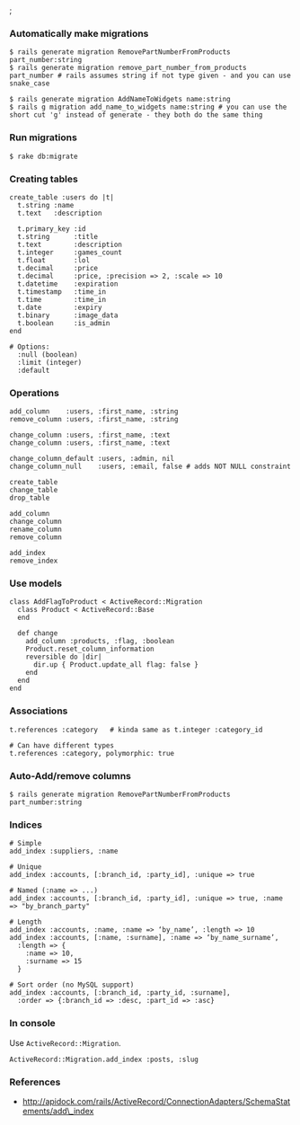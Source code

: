 ;

### Automatically make migrations

    $ rails generate migration RemovePartNumberFromProducts part_number:string
    $ rails generate migration remove_part_number_from_products part_number # rails assumes string if not type given - and you can use snake_case

    $ rails generate migration AddNameToWidgets name:string
    $ rails g migration add_name_to_widgets name:string # you can use the short cut 'g' instead of generate - they both do the same thing

### Run migrations

    $ rake db:migrate

### Creating tables

    create_table :users do |t|
      t.string :name
      t.text   :description

      t.primary_key :id
      t.string      :title
      t.text        :description
      t.integer     :games_count
      t.float       :lol
      t.decimal     :price
      t.decimal     :price, :precision => 2, :scale => 10
      t.datetime    :expiration
      t.timestamp   :time_in
      t.time        :time_in
      t.date        :expiry
      t.binary      :image_data
      t.boolean     :is_admin
    end

    # Options:
      :null (boolean)
      :limit (integer)
      :default

### Operations

    add_column    :users, :first_name, :string
    remove_column :users, :first_name, :string

    change_column :users, :first_name, :text
    change_column :users, :first_name, :text

    change_column_default :users, :admin, nil
    change_column_null    :users, :email, false # adds NOT NULL constraint

    create_table
    change_table
    drop_table

    add_column
    change_column
    rename_column
    remove_column

    add_index
    remove_index

### Use models

    class AddFlagToProduct < ActiveRecord::Migration
      class Product < ActiveRecord::Base
      end
     
      def change
        add_column :products, :flag, :boolean
        Product.reset_column_information
        reversible do |dir|
          dir.up { Product.update_all flag: false }
        end
      end
    end

### Associations

    t.references :category   # kinda same as t.integer :category_id

    # Can have different types
    t.references :category, polymorphic: true

### Auto-Add/remove columns

    $ rails generate migration RemovePartNumberFromProducts part_number:string

### Indices

    # Simple
    add_index :suppliers, :name

    # Unique
    add_index :accounts, [:branch_id, :party_id], :unique => true

    # Named (:name => ...)
    add_index :accounts, [:branch_id, :party_id], :unique => true, :name => "by_branch_party"

    # Length
    add_index :accounts, :name, :name => ‘by_name’, :length => 10
    add_index :accounts, [:name, :surname], :name => ‘by_name_surname’,
      :length => {
        :name => 10,
        :surname => 15
      }

    # Sort order (no MySQL support)
    add_index :accounts, [:branch_id, :party_id, :surname],
      :order => {:branch_id => :desc, :part_id => :asc}

### In console

Use `ActiveRecord::Migration`.

    ActiveRecord::Migration.add_index :posts, :slug

### References

-   http://apidock.com/rails/ActiveRecord/ConnectionAdapters/SchemaStatements/add\_index
